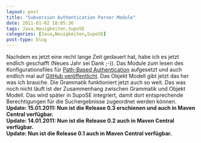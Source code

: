 ```yaml
---
layout: post
title: "Subversion Authentication Parser Module"
date: 2011-01-02 18:05:36
tags: Java,Neuigkeiten,SupoSE
categories: [Java,Neuigkeiten,SupoSE]
post-type: blog
---
```

Nachdem es jetzt eine recht lange Zeit gedauert hat, habe ich es jetzt endlich geschafft (Neues Jahr sei Dank ;-)). Das Module zum lesen des Konfigurationsfiles für <a href="http://svnbook.red-bean.com/nightly/en/svn-book.html#svn.serverconfig.pathbasedauthz)">Path-Based Authentication</a> aufgesetzt und auch endlich mal auf <a href="https://github.com/khmarbaise/sapm">GitHub veröffentlicht</a>. Das Objekt Modell gibt jetzt das her was ich brauche. Die Grammatik funktioniert jetzt auch so weit. Das was noch nicht läuft ist der Zusammenhang zwischen Grammatik und Objekt Modell. Das wird später in SupoSE integriert, damit dort entsprechende Berechtigungen für die Suchergebnisse zugeordnet werden können.<br/>
<strong>Update: 15.01.2011: Nun ist die Release 0.3 erschienen und auch in Maven Central verfügbar.</strong><br/>
<strong>Update: 14.01.2011: Nun ist die Release 0.2 auch in Maven Central verfügbar.</strong><br/>
<strong>Update: Nun ist die Release 0.1 auch in Maven Central verfügbar.</strong><br/>
